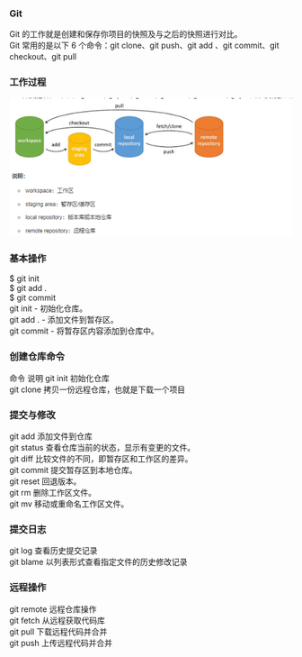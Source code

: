 ### Git  
Git 的工作就是创建和保存你项目的快照及与之后的快照进行对比。  
Git 常用的是以下 6 个命令：git clone、git push、git add 、git commit、git checkout、git pull  

### 工作过程
![images](https://github.com/lddatabase/bigdata_recording/blob/521540d35b09a082f8394beb67dce72888143967/images/git%E8%BF%87%E7%A8%8B.png)
### 基本操作
$ git init    
$ git add .    
$ git commit  
git init - 初始化仓库。  
git add . - 添加文件到暂存区。  
git commit - 将暂存区内容添加到仓库中。  

### 创建仓库命令
命令	         说明
git init    	初始化仓库  
git clone	    拷贝一份远程仓库，也就是下载一个项目   

### 提交与修改 

git add	添加文件到仓库  
git status	查看仓库当前的状态，显示有变更的文件。  
git diff	比较文件的不同，即暂存区和工作区的差异。  
git commit	提交暂存区到本地仓库。  
git reset	回退版本。  
git rm	删除工作区文件。  
git mv	移动或重命名工作区文件。  

### 提交日志

git log	查看历史提交记录  
git blame <file>	以列表形式查看指定文件的历史修改记录  
  
### 远程操作
git remote	  远程仓库操作   
git fetch	    从远程获取代码库    
git pull	    下载远程代码并合并  
git push	    上传远程代码并合并  











